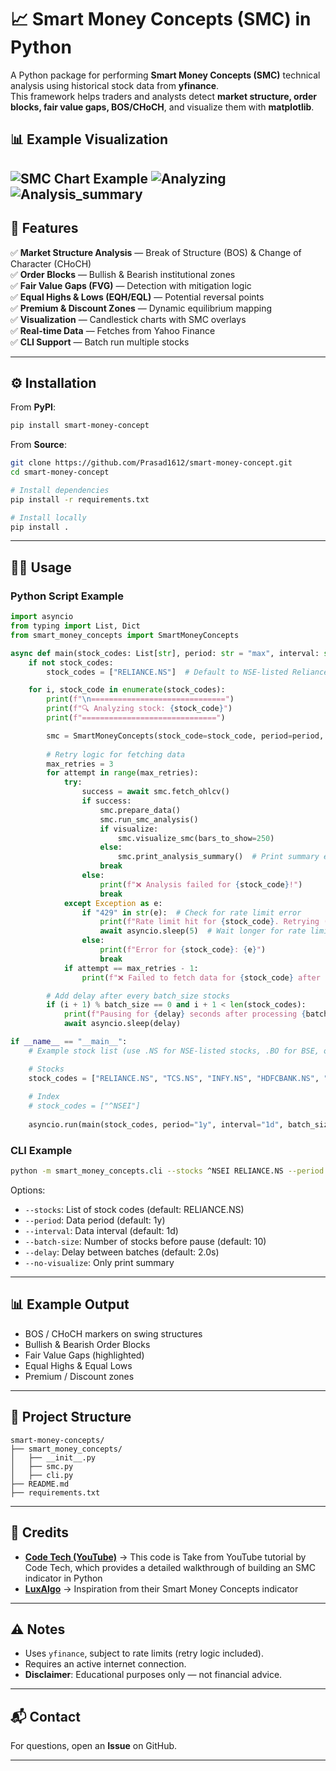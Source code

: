 # 📈 Smart Money Concepts (SMC) in Python  

A Python package for performing **Smart Money Concepts (SMC)** technical analysis using historical stock data from **yfinance**.  
This framework helps traders and analysts detect **market structure, order blocks, fair value gaps, BOS/CHoCH**, and visualize them with **matplotlib**. 

## 📊 Example Visualization

![SMC Chart Example](images/smc_chart.png)
![Analyzing](images/Analyzing.png)
![Analysis_summary](images/Analysis_summary.png)
---

## 🚀 Features  
✅ **Market Structure Analysis** — Break of Structure (BOS) & Change of Character (CHoCH)  
✅ **Order Blocks** — Bullish & Bearish institutional zones  
✅ **Fair Value Gaps (FVG)** — Detection with mitigation logic  
✅ **Equal Highs & Lows (EQH/EQL)** — Potential reversal points  
✅ **Premium & Discount Zones** — Dynamic equilibrium mapping  
✅ **Visualization** — Candlestick charts with SMC overlays  
✅ **Real-time Data** — Fetches from Yahoo Finance  
✅ **CLI Support** — Batch run multiple stocks  

---

## ⚙️ Installation  

From **PyPI**:  
```bash
pip install smart-money-concept
```

From **Source**:  
```bash
git clone https://github.com/Prasad1612/smart-money-concept.git
cd smart-money-concept

# Install dependencies
pip install -r requirements.txt

# Install locally
pip install .
```

---

## 🧑‍💻 Usage  

### Python Script Example  
```python
import asyncio
from typing import List, Dict
from smart_money_concepts import SmartMoneyConcepts

async def main(stock_codes: List[str], period: str = "max", interval: str = "1d", batch_size: int = 10, delay: float = 2.0, visualize: bool = True):
    if not stock_codes:
        stock_codes = ["RELIANCE.NS"]  # Default to NSE-listed Reliance

    for i, stock_code in enumerate(stock_codes):
        print(f"\n==============================")
        print(f"🔍 Analyzing stock: {stock_code}")
        print(f"==============================")

        smc = SmartMoneyConcepts(stock_code=stock_code, period=period, interval=interval)
        
        # Retry logic for fetching data
        max_retries = 3
        for attempt in range(max_retries):
            try:
                success = await smc.fetch_ohlcv()
                if success:
                    smc.prepare_data()
                    smc.run_smc_analysis()
                    if visualize:
                        smc.visualize_smc(bars_to_show=250)
                    else:
                        smc.print_analysis_summary()  # Print summary even if visualization is skipped
                    break
                else:
                    print(f"❌ Analysis failed for {stock_code}!")
                    break
            except Exception as e:
                if "429" in str(e):  # Check for rate limit error
                    print(f"Rate limit hit for {stock_code}. Retrying ({attempt + 1}/{max_retries}) after delay...")
                    await asyncio.sleep(5)  # Wait longer for rate limit errors
                else:
                    print(f"Error for {stock_code}: {e}")
                    break
            if attempt == max_retries - 1:
                print(f"❌ Failed to fetch data for {stock_code} after {max_retries} attempts.")

        # Add delay after every batch_size stocks
        if (i + 1) % batch_size == 0 and i + 1 < len(stock_codes):
            print(f"Pausing for {delay} seconds after processing {batch_size} stocks...")
            await asyncio.sleep(delay)

if __name__ == "__main__":
    # Example stock list (use .NS for NSE-listed stocks, .BO for BSE, or others as needed)

    # Stocks
    stock_codes = ["RELIANCE.NS", "TCS.NS", "INFY.NS", "HDFCBANK.NS", "ICICIBANK.NS"]
    
    # Index
    # stock_codes = ["^NSEI"]
    
    asyncio.run(main(stock_codes, period="1y", interval="1d", batch_size=10, delay=2.0, visualize=True))
```

### CLI Example  
```bash
python -m smart_money_concepts.cli --stocks ^NSEI RELIANCE.NS --period 1y --interval 1d
```

Options:  
- `--stocks`: List of stock codes (default: RELIANCE.NS)  
- `--period`: Data period (default: 1y)  
- `--interval`: Data interval (default: 1d)  
- `--batch-size`: Number of stocks before pause (default: 10)  
- `--delay`: Delay between batches (default: 2.0s)  
- `--no-visualize`: Only print summary  

---

## 📊 Example Output  
- BOS / CHoCH markers on swing structures  
- Bullish & Bearish Order Blocks  
- Fair Value Gaps (highlighted)  
- Equal Highs & Equal Lows  
- Premium / Discount zones  
---

## 📂 Project Structure  
```
smart-money-concepts/
├── smart_money_concepts/
│   ├── __init__.py
│   ├── smc.py
│   ├── cli.py
├── README.md
├── requirements.txt
```

---

## 🙌 Credits  
- **[Code Tech (YouTube)](https://www.youtube.com/watch?v=s6YWq-W7V6g)** → This code is Take from YouTube tutorial by Code Tech, which provides a detailed walkthrough of building an SMC indicator in Python
- **[LuxAlgo](https://www.luxalgo.com/library/indicator/smart-money-concepts-smc/)** → Inspiration from their Smart Money Concepts indicator  

---

## ⚠️ Notes  
- Uses `yfinance`, subject to rate limits (retry logic included).  
- Requires an active internet connection.  
- **Disclaimer**: Educational purposes only — not financial advice.  

---

## 📬 Contact  
For questions, open an **Issue** on GitHub.  

---


